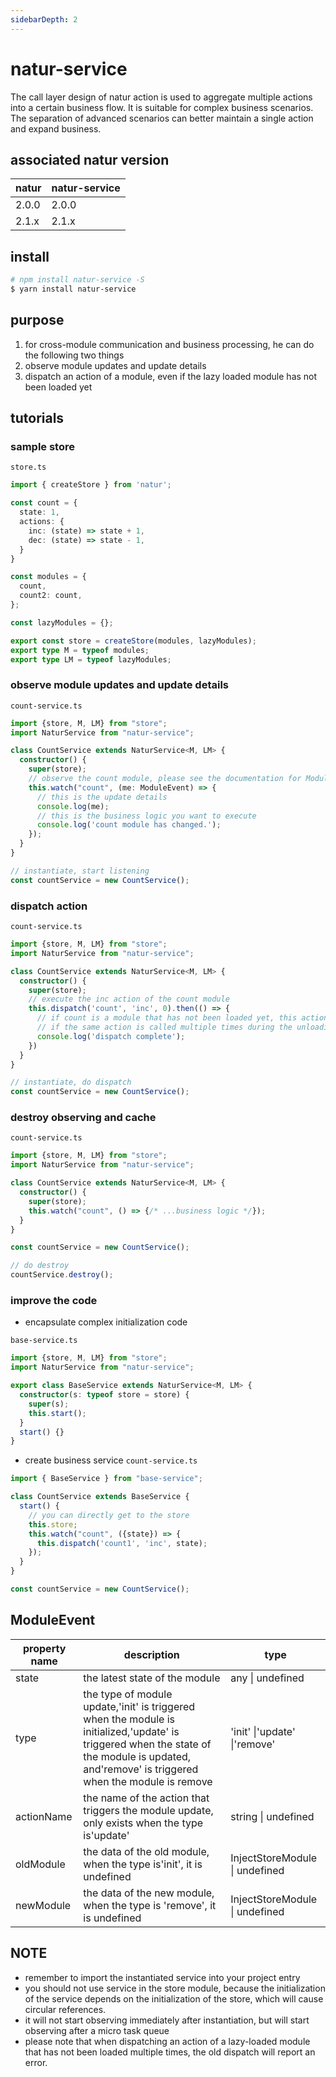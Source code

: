 ```yaml
---
sidebarDepth: 2
---
```


# natur-service
The call layer design of natur action is used to aggregate multiple actions into a certain business flow. It is suitable for complex business scenarios. The separation of advanced scenarios can better maintain a single action and expand business.

## associated natur version

| natur | natur-service |
| -- | -- |
| 2.0.0 | 2.0.0 |
| 2.1.x | 2.1.x |


## install

```bash
# npm install natur-service -S
$ yarn install natur-service
```


## purpose

1. for cross-module communication and business processing, he can do the following two things
1. observe module updates and update details
1. dispatch an action of a module, even if the lazy loaded module has not been loaded yet

## tutorials

### sample store

`store.ts`
```ts
import { createStore } from 'natur';

const count = {
  state: 1,
  actions: {
    inc: (state) => state + 1,
    dec: (state) => state - 1,
  }
}

const modules = {
  count,
  count2: count,
};

const lazyModules = {};

export const store = createStore(modules, lazyModules);
export type M = typeof modules;
export type LM = typeof lazyModules;

```




### observe module updates and update details

`count-service.ts`
```ts
import {store, M, LM} from "store";
import NaturService from "natur-service";

class CountService extends NaturService<M, LM> {
  constructor() {
    super(store);
    // observe the count module, please see the documentation for ModuleEvent
    this.watch("count", (me: ModuleEvent) => {
      // this is the update details
      console.log(me);
      // this is the business logic you want to execute
      console.log('count module has changed.');
    });
  }
}

// instantiate, start listening
const countService = new CountService();

```


### dispatch action

`count-service.ts`
```ts
import {store, M, LM} from "store";
import NaturService from "natur-service";

class CountService extends NaturService<M, LM> {
  constructor() {
    super(store);
    // execute the inc action of the count module
    this.dispatch('count', 'inc', 0).then(() => {
      // if count is a module that has not been loaded yet, this action will not be triggered until count is loaded
      // if the same action is called multiple times during the unloading period, the old dispatch will throw a fixed Promise error to clear the cache and prevent stack overflow
      console.log('dispatch complete');
    })
  }
}

// instantiate, do dispatch
const countService = new CountService();
```


### destroy observing and cache

`count-service.ts`
```ts
import {store, M, LM} from "store";
import NaturService from "natur-service";

class CountService extends NaturService<M, LM> {
  constructor() {
    super(store);
    this.watch("count", () => {/* ...business logic */});
  }
}

const countService = new CountService();

// do destroy
countService.destroy();

```



### improve the code

- encapsulate complex initialization code

`base-service.ts`
```ts
import {store, M, LM} from "store";
import NaturService from "natur-service";

export class BaseService extends NaturService<M, LM> {
  constructor(s: typeof store = store) {
    super(s);
    this.start();
  }
  start() {}
}
```

- create business service
`count-service.ts`
```ts
import { BaseService } from "base-service";

class CountService extends BaseService {
  start() {
    // you can directly get to the store
    this.store;
    this.watch("count", ({state}) => {
      this.dispatch('count1', 'inc', state);
    });
  }
}

const countService = new CountService();
```


## ModuleEvent

| property name | description           |type|
|-----|---------------|---|
|state|the latest state of the module |any \| undefined|
|type| the type of module update,'init' is triggered when the module is initialized,'update' is triggered when the state of the module is updated, and'remove' is triggered when the module is remove |'init' \|'update' \|'remove'|
|actionName|the name of the action that triggers the module update, only exists when the type is'update' |string \| undefined|
|oldModule| the data of the old module, when the type is'init', it is undefined |InjectStoreModule \| undefined|
|newModule | the data of the new module, when the type is 'remove', it is undefined |InjectStoreModule \| undefined|



## NOTE


- remember to import the instantiated service into your project entry
- you should not use service in the store module, because the initialization of the service depends on the initialization of the store, which will cause circular references.
- it will not start observing immediately after instantiation, but will start observing after a micro task queue
- please note that when dispatching an action of a lazy-loaded module that has not been loaded multiple times, the old dispatch will report an error.